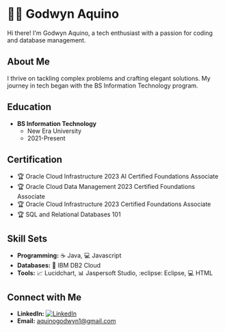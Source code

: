 # 👨‍💻 Godwyn Aquino

Hi there! I'm Godwyn Aquino, a tech enthusiast with a passion for coding and database management.

## About Me

I thrive on tackling complex problems and crafting elegant solutions. My journey in tech began with the BS Information Technology program.

## Education

- **BS Information Technology**
  - New Era University
  - 2021-Present

## Certification

- :trophy: Oracle Cloud Infrastructure 2023 AI Certified Foundations Associate
- :trophy: Oracle Cloud Data Management 2023 Certified Foundations Associate
- :trophy: Oracle Cloud Infrastructure 2023 Certified Foundations Associate
- :trophy: SQL and Relational Databases 101

## Skill Sets

- **Programming:** :coffee: Java, :computer: Javascript
- **Databases:** :floppy_disk: IBM DB2 Cloud
- **Tools:** :chart_with_upwards_trend: Lucidchart, :bar_chart: Jaspersoft Studio, :eclipse: Eclipse, :computer: HTML

## Connect with Me

- **LinkedIn:** [![LinkedIn](https://img.shields.io/badge/LinkedIn-Profile-blue)](LinkedIn_profile_link)
- **Email:** aquinogodwyn1@gmail.com


